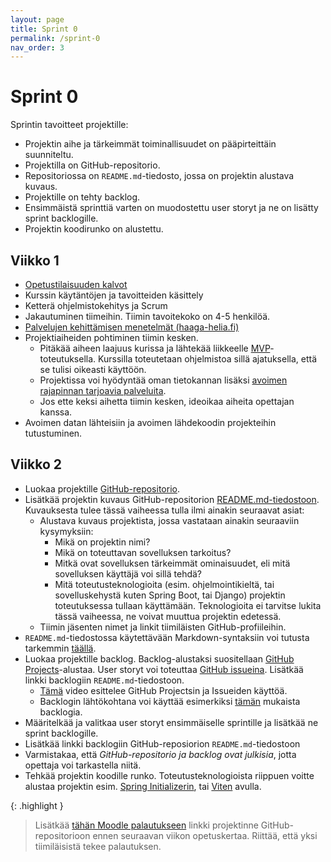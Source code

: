 ```yaml
---
layout: page
title: Sprint 0
permalink: /sprint-0
nav_order: 3
---
```


# Sprint 0

Sprintin tavoitteet projektille:

- Projektin aihe ja tärkeimmät toiminallisuudet on pääpirteittäin suunniteltu.
- Projektilla on GitHub-repositorio.
- Repositoriossa on `README.md`-tiedosto, jossa on projektin alustava kuvaus.
- Projektille on tehty backlog.
- Ensimmäistä sprinttiä varten on muodostettu user storyt ja ne on lisätty sprint backlogille.
- Projektin koodirunko on alustettu.

## Viikko 1

- [Opetustilaisuuden kalvot](../kalvot/johdanto/johdanto.pdf)
- Kurssin käytäntöjen ja tavoitteiden käsittely
- Ketterä ohjelmistokehitys ja Scrum
- Jakautuminen tiimeihin. Tiimin tavoitekoko on 4-5 henkilöä.
- [Palvelujen kehittämisen menetelmät (haaga-helia.fi)](https://www.haaga-helia.fi/fi/tool-factory-menetelmat-palvelujen-kehittamiseen)
- Projektiaiheiden pohtiminen tiimin kesken.
  - Pitäkää aiheen laajuus kurissa ja lähtekää liikkeelle [MVP](https://tuotejohtaminen.fi/mita-tarkoittaa-mvp-ja-mita-ei/)-toteutuksella. Kurssilla toteutetaan ohjelmistoa sillä ajatuksella, että se tulisi oikeasti käyttöön.
  - Projektissa voi hyödyntää oman tietokannan lisäksi [avoimen rajapinnan tarjoavia palveluita](/avoimet-rajapinnat).
  - Jos ette keksi aihetta tiimin kesken, ideoikaa aiheita opettajan kanssa.
- Avoimen datan lähteisiin ja avoimen lähdekoodin projekteihin tutustuminen.

## Viikko 2

- Luokaa projektille [GitHub-repositorio](https://docs.github.com/en/get-started/quickstart/create-a-repo).
- Lisätkää projektin kuvaus GitHub-repositorion [README.md-tiedostoon](https://docs.github.com/en/repositories/managing-your-repositorys-settings-and-features/customizing-your-repository/about-readmes). Kuvauksesta tulee tässä vaiheessa tulla ilmi ainakin seuraavat asiat:
  - Alustava kuvaus projektista, jossa vastataan ainakin seuraaviin kysymyksiin:
    - Mikä on projektin nimi?
    - Mikä on toteuttavan sovelluksen tarkoitus?
    - Mitkä ovat sovelluksen tärkeimmät ominaisuudet, eli mitä sovelluksen käyttäjä voi sillä tehdä?
    - Mitä toteutusteknologioita (esim. ohjelmointikieltä, tai sovelluskehystä kuten Spring Boot, tai Django) projektin toteutuksessa tullaan käyttämään. Teknologioita ei tarvitse lukita tässä vaiheessa, ne voivat muuttua projektin edetessä.
  - Tiimin jäsenten nimet ja linkit tiimiläisten GitHub-profiileihin.
- `README.md`-tiedostossa käytettävään Markdown-syntaksiin voi tutusta tarkemmin [täällä](https://www.markdownguide.org/basic-syntax/).
- Luokaa projektille backlog. Backlog-alustaksi suositellaan [GitHub Projects](https://docs.github.com/en/issues/planning-and-tracking-with-projects/learning-about-projects/about-projects)-alustaa. User storyt voi toteuttaa [GitHub issueina](https://github.com/features/issues). Lisätkää linkki backlogiin `README.md`-tiedostoon.
  - [Tämä](https://www.youtube.com/watch?v=fFrq28RY1SQ) video esittelee GitHub Projectsin ja Issueiden käyttöä.
  - Backlogin lähtökohtana voi käyttää esimerkiksi [tämän](https://github.com/orgs/Team-417-Expectation-Failed/projects/1) mukaista backlogia.
- Määritelkää ja valitkaa user storyt ensimmäiselle sprintille ja lisätkää ne sprint backlogille.
- Lisätkää linkki backlogiin GitHub-reposiorion `README.md`-tiedostoon
- Varmistakaa, että _GitHub-repositorio ja backlog ovat julkisia_, jotta opettaja voi tarkastella niitä.
- Tehkää projektin koodille runko. Toteutusteknologioista riippuen voitte alustaa projektin esim. [Spring Initializerin](https://start.spring.io/), tai [Viten](https://vite.dev/) avulla.

{: .highlight }
> Lisätkää [tähän Moodle palautukseen]({{site.project_repository_submission_link}}) linkki projektinne GitHub-repositorioon ennen seuraavan viikon opetuskertaa. Riittää, että yksi tiimiläisistä tekee palautuksen.


